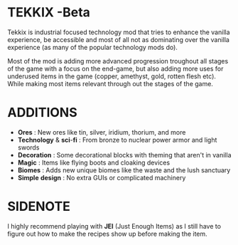 
# TEKKIX -Beta
Tekkix is industrial focused technology mod that tries to enhance the vanilla experience, be accessible and most of all not as dominating over the vanilla experience (as many of the popular technology mods do).

Most of the mod is adding more advanced progression troughout all stages of the game with a focus on the end-game, but also adding more uses for underused items in the game (copper, amethyst, gold, rotten flesh etc). While making most items relevant through out the stages of the game. 

# ADDITIONS
- **Ores** : New ores like tin, silver, iridium, thorium, and more
- **Technology** & **sci**-**fi** : From bronze to nuclear power armor and light swords
- **Decoration** : Some decorational blocks with theming that aren't in vanilla
- **Magic** :  Items like flying boots and cloaking devices
- **Biomes** : Adds new unique biomes like the waste and the lush sanctuary
- **Simple** **design** : No extra GUIs or complicated machinery 
# SIDENOTE
I highly recommend playing with **JEI** (Just Enough Items) as I still have to figure out how to make the recipes show up before making the item.

